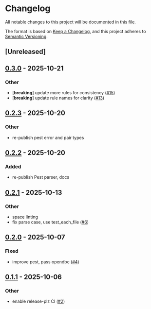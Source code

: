 # Changelog

All notable changes to this project will be documented in this file.

The format is based on [Keep a Changelog](https://keepachangelog.com/en/1.0.0/),
and this project adheres to [Semantic Versioning](https://semver.org/spec/v2.0.0.html).

## [Unreleased]

## [0.3.0](https://github.com/oxibus/can-dbc-pest/compare/v0.2.3...v0.3.0) - 2025-10-21

### Other

- [**breaking**] update more rules for consistency ([#15](https://github.com/oxibus/can-dbc-pest/pull/15))
- [**breaking**] update rule names for clarity ([#13](https://github.com/oxibus/can-dbc-pest/pull/13))

## [0.2.3](https://github.com/oxibus/can-dbc-pest/compare/v0.2.2...v0.2.3) - 2025-10-20

### Other

- re-publish pest error and pair types

## [0.2.2](https://github.com/oxibus/can-dbc-pest/compare/v0.2.1...v0.2.2) - 2025-10-20

### Added

- re-publish Pest parser, docs

## [0.2.1](https://github.com/oxibus/can-dbc-pest/compare/v0.2.0...v0.2.1) - 2025-10-13

### Other

- space linting
- fix parse case, use test_each_file ([#6](https://github.com/oxibus/can-dbc-pest/pull/6))

## [0.2.0](https://github.com/oxibus/can-dbc-pest/compare/v0.1.1...v0.2.0) - 2025-10-07

### Fixed

- improve pest, pass opendbc ([#4](https://github.com/oxibus/can-dbc-pest/pull/4))

## [0.1.1](https://github.com/oxibus/can-dbc-pest/compare/v0.1.0...v0.1.1) - 2025-10-06

### Other

- enable release-plz CI ([#2](https://github.com/oxibus/can-dbc-pest/pull/2))
